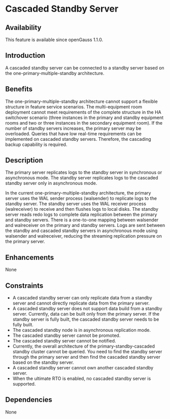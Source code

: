 # Cascaded Standby Server<a name="EN-US_TOPIC_0000001138590185"></a>

## Availability<a name="section56086982"></a>

This feature is available since openGauss 1.1.0.

## Introduction<a name="section35020791"></a>

A cascaded standby server can be connected to a standby server based on the one-primary-multiple-standby architecture.

## Benefits<a name="section46751668"></a>

The one-primary-multiple-standby architecture cannot support a flexible structure in feature service scenarios. The multi-equipment room deployment cannot meet requirements of the complete structure in the HA switchover scenario \(three instances in the primary and standby equipment rooms and two or three instances in the secondary equipment room\). If the number of standby servers increases, the primary server may be overloaded. Queries that have low real-time requirements can be implemented on cascaded standby servers. Therefore, the cascading backup capability is required.

## Description<a name="section18111828"></a>

The primary server replicates logs to the standby server in synchronous or asynchronous mode. The standby server replicates logs to the cascaded standby server only in asynchronous mode.

In the current one-primary-multiple-standby architecture, the primary server uses the WAL sender process \(walsender\) to replicate logs to the standby server. The standby server uses the WAL receiver process \(walreceiver\) to receive and then flushes logs to local disks. The standby server reads redo logs to complete data replication between the primary and standby servers. There is a one-to-one mapping between walsender and walreceiver on the primary and standby servers. Logs are sent between the standby and cascaded standby servers in asynchronous mode using walsender and walreceiver, reducing the streaming replication pressure on the primary server.

## Enhancements<a name="section28788730"></a>

None

## Constraints<a name="section06531946143616"></a>

-   A cascaded standby server can only replicate data from a standby server and cannot directly replicate data from the primary server.
-   A cascaded standby server does not support data build from a standby server. Currently, data can be built only from the primary server. If the standby server is fully built, the cascaded standby server needs to be fully built.
-   The cascaded standby node is in asynchronous replication mode.
-   The cascaded standby server cannot be promoted.
-   The cascaded standby server cannot be notified.
-   Currently, the overall architecture of the primary-standby-cascaded standby cluster cannot be queried. You need to find the standby server through the primary server and then find the cascaded standby server based on the standby server.
-   A cascaded standby server cannot own another cascaded standby server.
-   When the ultimate RTO is enabled, no cascaded standby server is supported.

## Dependencies<a name="section57771982"></a>

None

